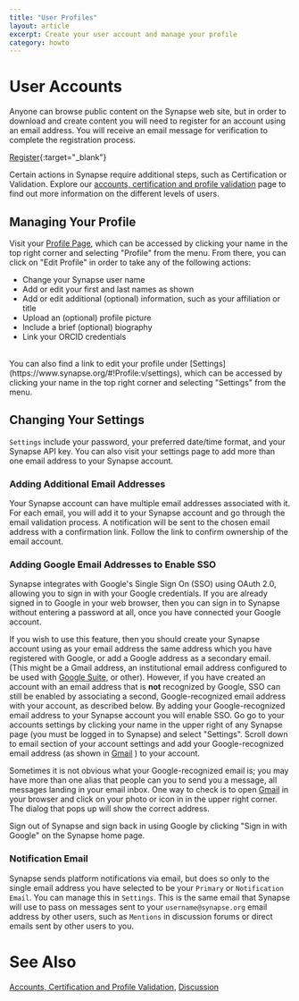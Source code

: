 ```yaml
---
title: "User Profiles"
layout: article
excerpt: Create your user account and manage your profile  
category: howto
---
```


# User Accounts

Anyone can browse public content on the Synapse web site, but in order to download and create content you will need to register for an account using an email address. You will receive an email message for verification to complete the registration process.

<a href="https://www.synapse.org/register" class="btn btn-primary">Register</a>{:target="_blank"}

Certain actions in Synapse require additional steps, such as Certification or Validation. Explore our [accounts, certification and profile validation](/articles/accounts_certified_users_and_profile_validation.html) page to find out more information on the different levels of users.

## Managing Your Profile

Visit your [Profile Page](https://www.synapse.org/#!Profile:v), which can be accessed by clicking your name in the top right corner and selecting "Profile" from the menu. From there, you can click on "Edit Profile" in order to take any of the following actions:
* Change your Synapse user name
* Add or edit your first and last names as shown
* Add or edit additional (optional) information, such as your affiliation or title
* Upload an (optional) profile picture
* Include a brief (optional) biography
* Link your ORCID credentials 

<br/>
You can also find a link to edit your profile under [Settings](https://www.synapse.org/#!Profile:v/settings), which can be accessed by clicking your name in the top right corner and selecting "Settings" from the menu. 

## Changing Your Settings

`Settings` include your password, your preferred date/time format, and your Synapse API key. You can also visit your settings page to add more than one email address to your Synapse account. 

### Adding Additional Email Addresses

Your Synapse account can have multiple email addresses associated with it. For each email, you will add it to your Synapse account and go through the email validation process. A notification will be sent to the chosen email address with a confirmation link. Follow the link to confirm ownership of the email account.

### Adding Google Email Addresses to Enable SSO

Synapse integrates with Google's Single Sign On (SSO) using OAuth 2.0, allowing you to sign in with your Google credentials. If you are already signed in to Google in your web browser, then you can sign in to Synapse without entering a password at all, once you have connected your Google account.

If you wish to use this feature, then you should create your Synapse account using as your email address the same address which you have registered with Google, or add a Google address as a secondary email. (This might be a Gmail address, an institutional email address configured to be used with [Google Suite](https://gsuite.google.com), or other). However, if you have created an account with an email address that is **not** recognized by Google, SSO can still be enabled by associating a second, Google-recognized email address with your account, as described below. By adding your Google-recognized email address to your Synapse account you will enable SSO. Go go to your accounts settings by clicking your name in the upper right of any Synapse page (you must be logged in to Synapse) and select "Settings". Scroll down to email section of your account settings and add your Google-recognized email address (as shown in [Gmail](https://mail.google.com) ) to your account.

Sometimes it is not obvious what your Google-recognized email is; you may have more than one alias that people can you to send you a message, all messages landing in your email inbox. One way to check is to open [Gmail](https://mail.google.com) in your browser and click on your photo or icon in in the upper right corner. The dialog that pops up will show the correct address. 

Sign out of Synapse and sign back in using Google by clicking "Sign in with Google" on the Synapse home page.

### Notification Email

Synapse sends platform notifications via email, but does so only to the single email address you have selected to be your `Primary` or `Notification Email`. You can manage this in `Settings`. This is the same email that Synapse will use to pass on messages sent to your `username@synapse.org` email address by other users, such as `Mentions` in discussion forums or direct emails sent by other users to you. 

# See Also
[Accounts, Certification and Profile Validation](/articles/accounts_certified_users_and_profile_validation.html), [Discussion](/articles/discussion.html)
